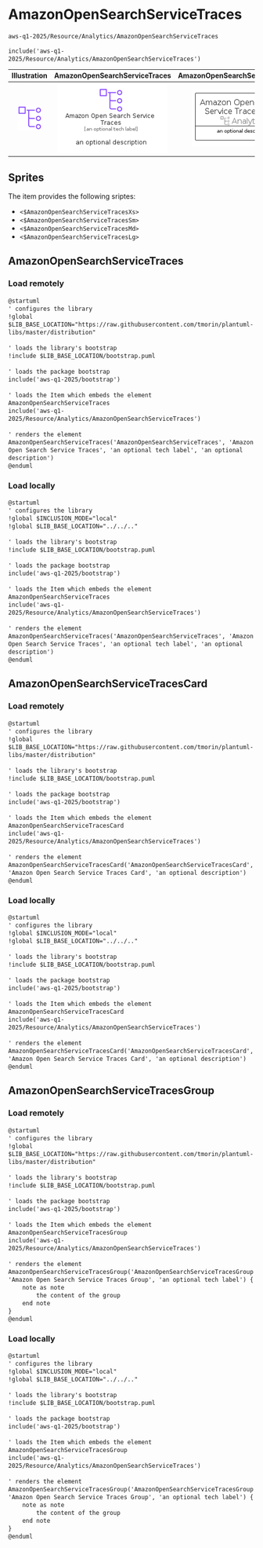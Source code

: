# AmazonOpenSearchServiceTraces


```text
aws-q1-2025/Resource/Analytics/AmazonOpenSearchServiceTraces
```

```text
include('aws-q1-2025/Resource/Analytics/AmazonOpenSearchServiceTraces')
```



| Illustration | AmazonOpenSearchServiceTraces | AmazonOpenSearchServiceTracesCard | AmazonOpenSearchServiceTracesGroup |
| :---: | :---: | :---: | :---: |
| ![illustration for Illustration](../../../aws-q1-2025/Resource/Analytics/AmazonOpenSearchServiceTraces.png) | ![illustration for AmazonOpenSearchServiceTraces](../../../aws-q1-2025/Resource/Analytics/AmazonOpenSearchServiceTraces.Local.png) | ![illustration for AmazonOpenSearchServiceTracesCard](../../../aws-q1-2025/Resource/Analytics/AmazonOpenSearchServiceTracesCard.Local.png) | ![illustration for AmazonOpenSearchServiceTracesGroup](../../../aws-q1-2025/Resource/Analytics/AmazonOpenSearchServiceTracesGroup.Local.png) |



## Sprites
The item provides the following sriptes:

- `<$AmazonOpenSearchServiceTracesXs>`
- `<$AmazonOpenSearchServiceTracesSm>`
- `<$AmazonOpenSearchServiceTracesMd>`
- `<$AmazonOpenSearchServiceTracesLg>`





## AmazonOpenSearchServiceTraces

### Load remotely
```plantuml
@startuml
' configures the library
!global $LIB_BASE_LOCATION="https://raw.githubusercontent.com/tmorin/plantuml-libs/master/distribution"

' loads the library's bootstrap
!include $LIB_BASE_LOCATION/bootstrap.puml

' loads the package bootstrap
include('aws-q1-2025/bootstrap')

' loads the Item which embeds the element AmazonOpenSearchServiceTraces
include('aws-q1-2025/Resource/Analytics/AmazonOpenSearchServiceTraces')

' renders the element
AmazonOpenSearchServiceTraces('AmazonOpenSearchServiceTraces', 'Amazon Open Search Service Traces', 'an optional tech label', 'an optional description')
@enduml
```

### Load locally
```plantuml
@startuml
' configures the library
!global $INCLUSION_MODE="local"
!global $LIB_BASE_LOCATION="../../.."

' loads the library's bootstrap
!include $LIB_BASE_LOCATION/bootstrap.puml

' loads the package bootstrap
include('aws-q1-2025/bootstrap')

' loads the Item which embeds the element AmazonOpenSearchServiceTraces
include('aws-q1-2025/Resource/Analytics/AmazonOpenSearchServiceTraces')

' renders the element
AmazonOpenSearchServiceTraces('AmazonOpenSearchServiceTraces', 'Amazon Open Search Service Traces', 'an optional tech label', 'an optional description')
@enduml
```

## AmazonOpenSearchServiceTracesCard

### Load remotely
```plantuml
@startuml
' configures the library
!global $LIB_BASE_LOCATION="https://raw.githubusercontent.com/tmorin/plantuml-libs/master/distribution"

' loads the library's bootstrap
!include $LIB_BASE_LOCATION/bootstrap.puml

' loads the package bootstrap
include('aws-q1-2025/bootstrap')

' loads the Item which embeds the element AmazonOpenSearchServiceTracesCard
include('aws-q1-2025/Resource/Analytics/AmazonOpenSearchServiceTraces')

' renders the element
AmazonOpenSearchServiceTracesCard('AmazonOpenSearchServiceTracesCard', 'Amazon Open Search Service Traces Card', 'an optional description')
@enduml
```

### Load locally
```plantuml
@startuml
' configures the library
!global $INCLUSION_MODE="local"
!global $LIB_BASE_LOCATION="../../.."

' loads the library's bootstrap
!include $LIB_BASE_LOCATION/bootstrap.puml

' loads the package bootstrap
include('aws-q1-2025/bootstrap')

' loads the Item which embeds the element AmazonOpenSearchServiceTracesCard
include('aws-q1-2025/Resource/Analytics/AmazonOpenSearchServiceTraces')

' renders the element
AmazonOpenSearchServiceTracesCard('AmazonOpenSearchServiceTracesCard', 'Amazon Open Search Service Traces Card', 'an optional description')
@enduml
```

## AmazonOpenSearchServiceTracesGroup

### Load remotely
```plantuml
@startuml
' configures the library
!global $LIB_BASE_LOCATION="https://raw.githubusercontent.com/tmorin/plantuml-libs/master/distribution"

' loads the library's bootstrap
!include $LIB_BASE_LOCATION/bootstrap.puml

' loads the package bootstrap
include('aws-q1-2025/bootstrap')

' loads the Item which embeds the element AmazonOpenSearchServiceTracesGroup
include('aws-q1-2025/Resource/Analytics/AmazonOpenSearchServiceTraces')

' renders the element
AmazonOpenSearchServiceTracesGroup('AmazonOpenSearchServiceTracesGroup', 'Amazon Open Search Service Traces Group', 'an optional tech label') {
    note as note
        the content of the group
    end note
}
@enduml
```

### Load locally
```plantuml
@startuml
' configures the library
!global $INCLUSION_MODE="local"
!global $LIB_BASE_LOCATION="../../.."

' loads the library's bootstrap
!include $LIB_BASE_LOCATION/bootstrap.puml

' loads the package bootstrap
include('aws-q1-2025/bootstrap')

' loads the Item which embeds the element AmazonOpenSearchServiceTracesGroup
include('aws-q1-2025/Resource/Analytics/AmazonOpenSearchServiceTraces')

' renders the element
AmazonOpenSearchServiceTracesGroup('AmazonOpenSearchServiceTracesGroup', 'Amazon Open Search Service Traces Group', 'an optional tech label') {
    note as note
        the content of the group
    end note
}
@enduml
```

